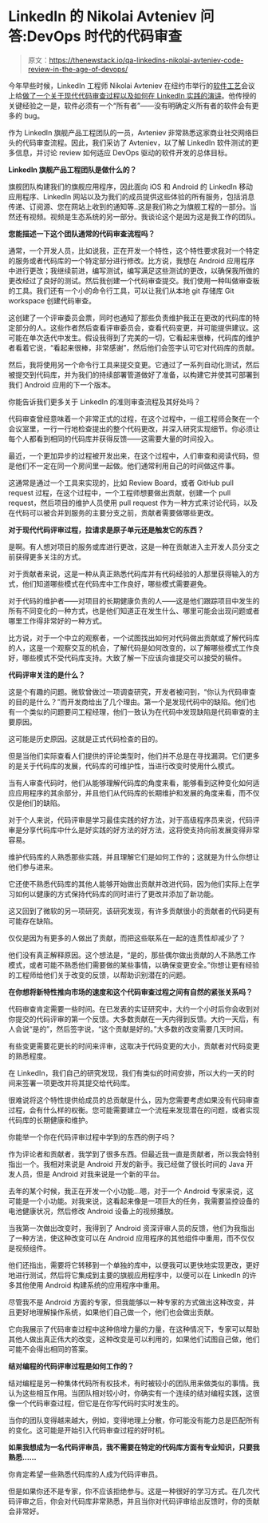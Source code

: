 # LinkedIn 的 Nikolai Avteniev 问答:DevOps 时代的代码审查

> 原文：<https://thenewstack.io/qa-linkedins-nikolai-avteniev-code-review-in-the-age-of-devops/>

今年早些时候，LinkedIn 工程师 Nikolai Avteniev 在纽约市举行的[软件工艺](https://scna.softwarecraftsmanship.org/)会议上给[做了一个关于现代代码审查过程以及如何在 LinkedIn 实践的演讲](https://engineering.linkedin.com/blog/2018/06/scaling-collective-code-ownership-with-code-reviews)。他传授的关键经验之一是，软件必须有一个“所有者”——没有明确定义所有者的软件会有更多的 bug。

作为 LinkedIn 旗舰产品工程团队的一员，Avteniev 非常熟悉这家商业社交网络巨头的代码审查流程。因此，我们采访了 Avteniev，以了解 LinkedIn 软件测试的更多信息，并讨论 review 如何适应 DevOps 驱动的软件开发的总体目标。

**LinkedIn 旗舰产品工程团队是做什么的？**

旗舰团队构建我们的旗舰应用程序，因此面向 iOS 和 Android 的 LinkedIn 移动应用程序、LinkedIn 网站以及为我们的成员提供这些体验的所有服务，包括消息传递、订阅源、您在网站上收到的通知等..这是我们称之为旗舰工程的一部分。当然还有视频。视频是生态系统的另一部分。我谈论这个是因为这是我工作的团队。

**您能描述一下这个团队通常的代码审查流程吗？**

通常，一个开发人员，比如说我，正在开发一个特性，这个特性要求我对一个特定的服务或者代码库的一个特定部分进行修改。比方说，我想在 Android 应用程序中进行更改；我继续前进，编写测试，编写满足这些测试的更改，以确保我所做的更改经过了良好的测试。然后我创建一个代码审查提交。我们使用一种叫做审查板的工具。我们还有一个小的命令行工具，可以让我们从本地 git 存储库 Git workspace 创建代码审查。

这创建了一个评审委员会票，同时也通知了那些负责维护我正在更改的代码库的特定部分的人。这些作者然后查看评审委员会，查看代码变更，并可能提供建议。这可能在单次迭代中发生。假设我得到了完美的一切，它看起来很棒，代码库的维护者看着它说，“看起来很棒，非常感谢”，然后他们会签字认可它对代码库的贡献。

然后，我将使用另一个命令行工具来提交变更。它通过了一系列自动化测试，然后被提交到代码库，并为我们的持续部署管道做好了准备，以构建它并使其可部署到我们 Android 应用的下一个版本。

你能告诉我们更多关于 LinkedIn 的准则审查流程及其好处吗？

代码审查曾经意味着一个非常正式的过程，在这个过程中，一组工程师会聚在一个会议室里，一行一行地检查提出的整个代码更改，并深入研究实现细节。你必须让每个人都看到相同的代码库并获得反馈——这需要大量的时间投入。

最近，一个更加异步的过程被开发出来，在这个过程中，人们审查和阅读代码，但是他们不一定在同一个房间里一起做。他们通常利用自己的时间做这件事。

这通常是通过一个工具来实现的，比如 Review Board，或者 GitHub pull request 过程，在这个过程中，一个工程师想要做出贡献，创建一个 pull request，然后项目的维护人员使用 pull request 作为一种方式来讨论代码，以及在代码可以被合并到服务的主要分支之前，贡献者需要做哪些更改。

**对于现代代码评审过程，拉请求是原子单元还是触发它的东西？**

是啊。有人想对项目的服务或库进行更改，这是一种在贡献进入主开发人员分支之前获得更多关注的方式。

对于贡献者来说，这是一种从真正熟悉代码库并有代码经验的人那里获得输入的方式，他们知道哪些模式在代码库中工作良好，哪些模式需要避免。

对于代码的维护者——对项目的长期健康负责的人——这是他们跟踪项目中发生的所有不同变化的一种方式，也是他们知道正在发生什么、哪里可能会出现问题或者哪里工作得非常好的一种方式。

比方说，对于一个中立的观察者，一个试图找出如何对代码做出贡献或了解代码库的人，这是一个观察交互的机会，了解代码是如何改变的，以了解哪些模式工作良好，哪些模式不受代码库支持。大致了解一下应该向谁提交可以接受的稿件。

**代码评审关注的是什么？**

这是个有趣的问题。微软曾做过一项调查研究，开发者被问到，“你认为代码审查的目的是什么？”而开发商给出了几个理由。第一个是发现代码中的缺陷。他们也有一个类似的问题要问工程经理，他们一致认为在代码中发现缺陷是代码审查的主要原因。

这可能是历史原因。这就是正式代码检查的目的。

但是当他们实际查看人们提供的评论类型时，他们并不总是在寻找漏洞。它们更多的是关于代码库的发展，代码库的可维护性，当进行改变时使用什么模式。

当有人审查代码时，他们从能够理解代码库的角度来看，能够看到这种变化如何适应应用程序的其余部分，并且他们从代码库的长期维护和发展的角度来看，而不仅仅是他们的缺陷。

对于个人来说，代码评审是学习最佳实践的好方法，对于高级程序员来说，代码评审是分享代码库中什么是好实践的好方法的好方法，这将使支持向前发展变得非常容易。

维护代码库的人熟悉那些实践，并且理解它们是如何工作的；这就是为什么你想让他们参与进来。

它还使不熟悉代码库的其他人能够开始做出贡献并改进代码，因为他们实际上在学习如何以健康的方式保持代码库的同时进行了更改并添加了新功能。

这又回到了微软的另一项研究，该研究发现，有许多贡献很小的贡献者的代码更有可能存在缺陷。

仅仅是因为有更多的人做出了贡献，而把这些联系在一起的连贯性却减少了？

他们没有真正解释原因。这个想法是，“是的，那些偶尔做出贡献的人不熟悉工作模式，或者可能不熟悉他们需要做的某些事情，以确保变更安全。”你想让更有经验的工程师给他们关于改变的反馈，以帮助识别潜在的问题。

**在你想将新特性推向市场的速度和这个代码审查过程之间有自然的紧张关系吗？**

代码审查肯定需要一些时间。在已发表的实证研究中，大约一个小时后你会收到对你提交的代码评审的第一个反馈。大多数贡献在一天内得到反馈。大约一天后，有人会说“是的”，然后签字说，“这个贡献是好的。”大多数的改变需要几天时间。

有些变更需要花更长的时间来评审，这取决于代码变更的大小，贡献者对代码变更的熟悉程度。

在 LinkedIn，我们自己的研究发现，我们有类似的时间安排，所以大约一天的时间来签署一项更改并将其提交给代码库。

很难说将这个特性提供给成员的总贡献是什么，因为您需要考虑如果没有代码审查过程，会有什么样的权衡。您可能需要建立一个流程来发现潜在的问题，或者实现代码库的长期健康和维护。

你能举一个你在代码评审过程中学到的东西的例子吗？

作为评论者和贡献者，我学到了很多东西。但最近我一直是贡献者，所以我会特别指出一个。我相对来说是 Android 开发的新手。我已经做了很长时间的 Java 开发人员，但是 Android 对我来说是一个新的平台。

去年的某个时候，我正在开发一个小功能…嗯，对于一个 Android 专家来说，这可能是一个小功能。对我来说，这看起来像是一项巨大的任务，我需要监控设备的电池健康状况，然后修改 Android 设备上的视频播放。

当我第一次做出改变时，我得到了 Android 资深评审人员的反馈，他们为我指出了一种方法，使这种改变可以在 Android 应用程序的其他组件中重用，而不仅仅是视频组件。

他们还指出，需要将它转移到一个单独的库中，以便我可以更快地实现更改，更好地进行测试，然后将它集成到主要的旗舰应用程序中，以便可以在 LinkedIn 的许多其他使用 Android 构建系统的应用程序中重用。

尽管我不是 Android 方面的专家，但我能够以一种专家的方式做出这种改变，并且更好地理解操作系统，如果他们自己做一个，他们也会做出贡献。

它向我展示了代码审查过程中这种倍增力量的力量，在这种情况下，专家可以帮助其他人做出真正伟大的改变，这种改变是可以利用的，如果他们试图自己做，他们可能不会得出相同的答案。

**结对编程的代码评审过程是如何工作的？**

结对编程是另一种集体代码所有权技术，有时被较小的团队用来做类似的事情。我认为这些相互作用。当团队相对较小时，你确实有一个连续的结对编程实践，这很像一个代码审查过程，但它是在你写代码时实时发生的。

当你的团队变得越来越大，例如，变得地理上分散，你可能没有能力总是匹配所有的变化。这可能是开始引入代码审查过程的好时机。

**如果我想成为一名代码评审员，我不需要在特定的代码库方面有专业知识，只要我熟悉……**

你肯定希望一些熟悉代码库的人成为代码评审员。

但是如果你还不是专家，你不应该拒绝参与。这是一种很好的学习方式。在几次代码评审之后，你会对代码库非常熟悉，并且当你对代码评审给出反馈时，你的贡献会非常好。

<svg xmlns:xlink="http://www.w3.org/1999/xlink" viewBox="0 0 68 31" version="1.1"><title>Group</title> <desc>Created with Sketch.</desc></svg>